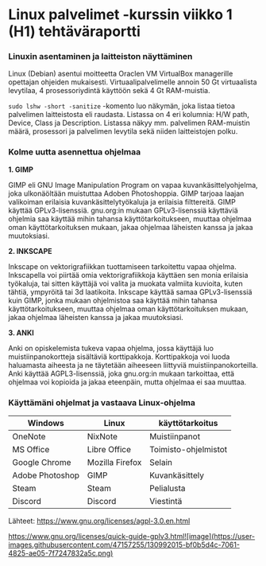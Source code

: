 # Linux palvelimet -kurssin viikko 1 (H1) tehtäväraportti

### Linuxin asentaminen ja laitteiston näyttäminen
Linux (Debian) asentui moitteetta Oraclen VM VirtualBox managerille opettajan ohjeiden mukaisesti. Virtuaalipalvelimelle annoin 50 Gt virtuaalista levytilaa, 4 prosessoriydintä käyttöön sekä 4 Gt RAM-muistia.

`sudo lshw -short -sanitize` -komento luo näkymän, joka listaa tietoa palvelimen laitteistosta eli raudasta.
Listassa on 4 eri kolumnia: H/W path, Device, Class ja Description. Listassa näkyy mm. palvelimen RAM-muistin määrä, prosessori ja palvelimen levytila sekä niiden laitteistojen polku. 

### Kolme uutta asennettua ohjelmaa

**1. GIMP**

GIMP eli GNU Image Manipulation Program on vapaa kuvankäsittelyohjelma, joka ulkonäöltään muistuttaa Adoben Photoshoppia. GIMP tarjoaa laajan valikoiman erilaisia kuvankäsittelytyökaluja ja erilaisia filttereitä. 
GIMP käyttää GPLv3-lisenssiä. gnu.org:in mukaan GPLv3-lisenssiä käyttäviä ohjelmia saa käyttää mihin tahansa käyttötarkoitukseen, muuttaa ohjelmaa oman käyttötarkoituksen mukaan, jakaa ohjelmaa läheisten kanssa ja jakaa muutoksiasi.

**2. INKSCAPE**

Inkscape on vektorigrafiikkan tuottamiseen tarkoitettu vapaa ohjelma. Inkscapella voi piirtää omia vektorigrafiikkoja käyttäen sen monia erilaisia työkaluja, tai sitten käyttäjä voi valita ja muokata valmiita kuvioita, kuten tähtiä, ympyröitä tai 3d laatikoita. Inkscape käyttää samaa GPLv3-lisenssiä kuin GIMP, jonka mukaan ohjelmistoa saa käyttää mihin tahansa käyttötarkoitukseen, muuttaa ohjelmaa oman käyttötarkoituksen mukaan, jakaa ohjelmaa läheisten kanssa ja jakaa muutoksiasi.

**3. ANKI**

Anki on opiskelemista tukeva vapaa ohjelma, jossa käyttäjä luo muistiinpanokortteja sisältäviä korttipakkoja. Korttipakkoja voi luoda haluamasta aiheesta ja ne täytetään aiheeseen liittyviä muistiinpanokorteilla. Anki käyttää AGPL3-lisenssiä, joka gnu.org:in mukaan tarkoittaa, että ohjelmaa voi kopioida ja jakaa eteenpäin, mutta ohjelmaa ei saa muuttaa.

### Käyttämäni ohjelmat ja vastaava Linux-ohjelma

|Windows|Linux|käyttötarkoitus|
|-------|-----|---------------|
|OneNote|NixNote|Muistiinpanot|
|MS Office|Libre Office|Toimisto-ohjelmistot|
|Google Chrome|Mozilla Firefox|Selain|
|Adobe Photoshop|GIMP|Kuvankäsittely|
|Steam|Steam|Pelialusta|
|Discord|Discord|Viestintä|


Lähteet:
https://www.gnu.org/licenses/agpl-3.0.en.html

https://www.gnu.org/licenses/quick-guide-gplv3.html![image](https://user-images.githubusercontent.com/47157255/130992015-bf0b5d4c-7061-4825-ae05-7f7247832a5c.png)

